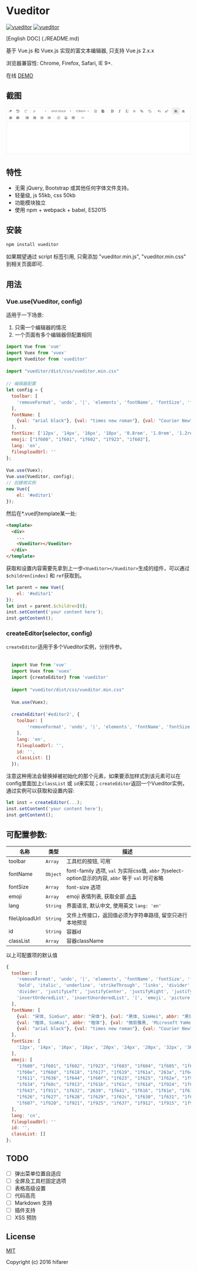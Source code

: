
Vueditor
===

[![vueditor](https://img.shields.io/npm/v/vueditor.svg)](https://www.npmjs.com/package/vueditor)
[![vueditor](https://img.shields.io/npm/l/vueditor.svg)](https://www.npmjs.com/package/vueditor)

[English DOC] (./README.md)

基于 Vue.js 和 Vuex.js 实现的富文本编辑器, 只支持 Vue.js 2.x.x

浏览器兼容性: Chrome, Firefox, Safari, IE 9+.

在线 [DEMO](http://hifarer.github.io/Vueditor/)

## 截图

![vueditor](./vueditor.gif)

## 特性

- 无需 jQuery, Bootstrap 或其他任何字体文件支持。
- 轻量级, js 55kb,  css 50kb
- 功能模块独立
- 使用 npm + webpack + babel, ES2015

## 安装
```javascript
npm install vueditor
```

如果期望通过 script 标签引用, 只需添加 "vueditor.min.js", "vueditor.min.css" 到相关页面即可. 

## 用法

### Vue.use(Vueditor, config)

适用于一下场景:

1. 只需一个编辑器的情况
2. 一个页面有多个编辑器但配置相同

```javascript
import Vue from 'vue'
import Vuex from 'vuex'
import Vueditor from 'vueditor'

import "vueditor/dist/css/vueditor.min.css"

// 编辑器配置
let config = {
  toolbar: [
    'removeFormat', 'undo', '|', 'elements', 'fontName', 'fontSize', 'foreColor', 'backColor'
  ],
  fontName: [
    {val: "arial black"}, {val: "times new roman"}, {val: "Courier New"}
  ],
  fontSize: ['12px', '14px', '16px', '18px', '0.8rem', '1.0rem', '1.2rem', '1.5rem', '2.0rem'],
  emoji: ["1f600", "1f601", "1f602", "1f923", "1f603"],
  lang: 'en',
  fileuploadUrl: ''
};

Vue.use(Vuex);
Vue.use(Vueditor, config);
// 创建根实例
new Vue({
    el: '#editor1'
});
```

然后在*.vue的template某一处:
```html
<template>
  <div>
    ...
    <Vueditor></Vueditor>
  </div>
</template>
```

获取和设置内容需要先拿到上一步`<Vueditor></Vueditor>`生成的组件，可以通过`$children[index]` 和 `ref`获取到。

```javascript
let parent = new Vue({
    el: '#editor1'
});
let inst = parent.$children[0];
inst.setContent('your content here');
inst.getContent();
```

### createEditor(selector, config)

`createEditor`适用于多个Vueditor实例，分别传参。

```javascript

  import Vue from 'vue'
  import Vuex from 'vuex'
  import {createEditor} from 'vueditor'

  import "vueditor/dist/css/vueditor.min.css"
  
  Vue.use(Vuex);

  createEditor('#editor2', {
    toolbar: [
        'removeFormat', 'undo', '|', 'elements', 'fontName', 'fontSize', 'foreColor', 'backColor', 
    ],
    lang: 'en',
    fileuploadUrl: '',
    id: '',
    classList: []
  });
```
注意这种用法会替换掉被初始化的那个元素，如果要添加样式到该元素可以在config里面加上`classList` 或 `id`来实现；`createEditor`返回一个Vueditor实例，通过实例可以获取和设置内容:

```javascript
let inst = createEditor(...);
inst.setContent('your content here');
inst.getContent();
```

## 可配置参数:

|          名称         |    类型    |                                                         描述                                                         |
| --------------------- | ---------- | --------------------------------------------------------------------------------------------------------------------------- |
| toolbar               | `Array`   | 工具栏的按钮, 可用`|` or `divider` 做为分隔符 |
| fontName              | `Object`   | font-family 选项, `val` 为实际css值, `abbr` 为select-option显示的内容, `abbr` 等于 `val` 时可省略 |
| fontSize              | `Array`    | font-size 选项 |
| emoji                 | `Array`    | emoji 表情列表, 获取全部 [点击](http://unicode.org/emoji/charts/full-emoji-list.html) |
| lang                  | `String`   | 界面语言, 默认中文, 使用英文 `lang: 'en'` |
| fileUploadUrl         | `String`   | 文件上传接口，返回值必须为字符串路径, 留空只进行本地预览 |
| id                    | `String`   | 容器id |
| classList             | `Array`    | 容器className |


以上可配置项的默认值

```javascript
{
  toolbar: [
    'removeFormat', 'undo', '|', 'elements', 'fontName', 'fontSize', 'foreColor', 'backColor', 'divider',
    'bold', 'italic', 'underline', 'strikeThrough', 'links', 'divider', 'subscript', 'superscript',
    'divider', 'justifyLeft', 'justifyCenter', 'justifyRight', 'justifyFull', '|', 'indent', 'outdent',
    'insertOrderedList', 'insertUnorderedList', '|', 'emoji', 'picture', 'tables', '|', 'switchView'
  ],
  fontName: [
    {val: "宋体, SimSun", abbr: "宋体"}, {val: "黑体, SimHei", abbr: "黑体"},
    {val: "楷体, SimKai", abbr: "楷体"}, {val: "微软雅黑, 'Microsoft YaHei'", abbr: "微软雅黑"},
    {val: "arial black"}, {val: "times new roman"}, {val: "Courier New"}
  ],
  fontSize: [
    '12px', '14px', '16px', '18px', '20px', '24px', '28px', '32px', '36px'
  ],
  emoji: [
    "1f600", "1f601", "1f602", "1f923", "1f603", "1f604", "1f605", "1f606", "1f609", "1f60a", "1f60b",
    "1f60e", "1f60d", "1f618", "1f617", "1f619", "1f61a", "263a", "1f642", "1f917", "1f914", "1f610",
    "1f611", "1f636", "1f644", "1f60f", "1f623", "1f625", "1f62e", "1f910", "1f62f", "1f62a", "1f62b",
    "1f634", "1f60c", "1f913", "1f61b", "1f61c", "1f61d", "1f924", "1f612", "1f613", "1f614", "1f615",
    "1f643", "1f911", "1f632", "2639", "1f641", "1f616", "1f61e", "1f61f", "1f624", "1f622", "1f62d",
    "1f626", "1f627", "1f628", "1f629", "1f62c", "1f630", "1f631", "1f633", "1f635", "1f621", "1f620",
    "1f607", "1f920", "1f921", "1f925", "1f637", "1f912", "1f915", "1f922", "1f927"
  ],
  lang: 'cn',
  fileuploadUrl: ''
  id: '',
  classList: []
};
```

## TODO

- [ ] 弹出菜单位置自适应
- [ ] 全屏及工具栏固定选项
- [ ] 表格高级设置
- [ ] 代码高亮
- [ ] Markdown 支持
- [ ] 插件支持
- [ ] XSS 预防

## License

[MIT](http://opensource.org/licenses/MIT)

Copyright (c) 2016 hifarer